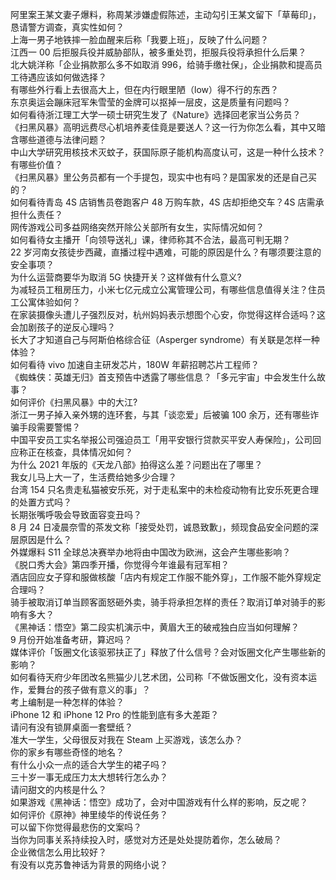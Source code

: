 阿里案王某文妻子爆料，称周某涉嫌虚假陈述，主动勾引王某文留下「草莓印」，恳请警方调查，真实性如何？  
上海一男子地铁摔一脸血醒来后称「我要上班」，反映了什么问题？  
江西一 00 后拒服兵役并威胁部队，被多重处罚，拒服兵役将承担什么后果？  
北大姚洋称「企业捐款那么多不如取消 996，给骑手缴社保」，企业捐款和提高员工待遇应该如何做选择？  
有哪些外行看上去很高大上，但在内行眼里陋（low）得不行的东西？  
东京奥运会蹦床冠军朱雪莹的金牌可以抠掉一层皮，这是质量有问题吗？  
如何看待浙江理工大学一硕士研究生发了《Nature》选择回老家当公务员？  
《扫黑风暴》高明远费尽心机培养麦佳竟是要送人？这一行为你怎么看，其中又暗含哪些道德与法律问题？  
中山大学研究用核技术灭蚊子，获国际原子能机构高度认可，这是一种什么技术？有哪些价值？  
《扫黑风暴》里公务员都有一个手提包，现实中也有吗？是国家发的还是自己买的？  
如何看待青岛 4S 店销售员卷跑客户 48 万购车款，4S 店却拒绝交车？4S 店需承担什么责任？  
网传游戏公司多益网络突然开除公关部所有女生，实际情况如何？  
如何看待女主播开「向领导送礼」课，律师称其不合法，最高可判无期？  
22 岁河南女孩徒步西藏，直播过程中遇难，可能的原因是什么？有哪须要注意的安全事项？  
为什么运营商要华为取消 5G 快捷开关？这样做有什么意义?  
为减轻员工租房压力，小米七亿元成立公寓管理公司，有哪些信息值得关注？住员工公寓体验如何？  
在家装摄像头遭儿子强烈反对，杭州妈妈表示想图个心安，你觉得这样合适吗？这会加剧孩子的逆反心理吗？  
长大了才知道自己与阿斯伯格综合征（Asperger syndrome）有关联是怎样一种体验？  
如何看待 vivo 加速自主研发芯片，180W 年薪招聘芯片工程师？  
《蜘蛛侠：英雄无归》首支预告中透露了哪些信息？「多元宇宙」中会发生什么故事？  
如何评价《扫黑风暴》中的大江?  
浙江一男子掉入亲外甥的连环套，与其「谈恋爱」后被骗 100 余万，还有哪些诈骗手段需要警惕？  
中国平安员工实名举报公司强迫员工「用平安银行贷款买平安人寿保险」，公司回应称正在核查，具体情况如何？  
为什么 2021 年版的《天龙八部》拍得这么差？问题出在了哪里？  
我女儿马上大一了，生活费给她多少合理？  
台湾 154 只名贵走私猫被安乐死，对于走私案中的未检疫动物有比安乐死更合理的处置方式吗？  
长期张嘴呼吸会导致面容变丑吗？  
8 月 24 日凌晨奈雪的茶发文称「接受处罚，诚恳致歉」，频现食品安全问题的深层原因是什么？  
外媒爆料 S11 全球总决赛举办地将由中国改为欧洲，这会产生哪些影响？  
《脱口秀大会》第四季开播，你觉得今年谁最有冠军相？  
酒店回应女子穿和服做核酸「店内有规定工作服不能外穿」，工作服不能外穿规定合理吗？  
骑手被取消订单当顾客面怒砸外卖，骑手将承担怎样的责任？取消订单对骑手的影响有多大？  
《黑神话：悟空》第二段实机演示中，黄眉大王的破戒独白应当如何理解？  
9 月份开始准备考研，算迟吗？  
媒体评价「饭圈文化该驱邪扶正了」释放了什么信号？会对饭圈文化产生哪些新的影响？  
如何看待天府少年团改名熊猫少儿艺术团，公司称「不做饭圈文化，没有资本运作，爱舞台的孩子做有意义的事」？  
考上编制是一种怎样的体验？  
iPhone 12 和 iPhone 12 Pro 的性能到底有多大差距？  
请问有没有锁屏桌面一套壁纸？  
准大一学生，父母很反对我在 Steam 上买游戏，该怎么办？  
你的家乡有哪些奇怪的地名？  
有什么小众一点的适合大学生的裙子吗？  
三十岁一事无成压力太大想转行怎么办？  
请问甜文的内核是什么？  
如果游戏《黑神话：悟空》成功了，会对中国游戏有什么样的影响，反之呢？  
如何评价《原神》神里绫华的传说任务？  
可以留下你觉得最悲伤的文案吗？  
当你为同事关系持续投入时，感觉对方还是处处提防着你，怎么破局？  
企业微信怎么用比较好？  
有没有以克苏鲁神话为背景的网络小说？  
